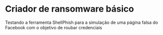 # Criador de ransomware básico
Testando a ferramenta ShellPhish para a simulação de uma página falsa do Facebook com o objetivo de roubar credenciais
